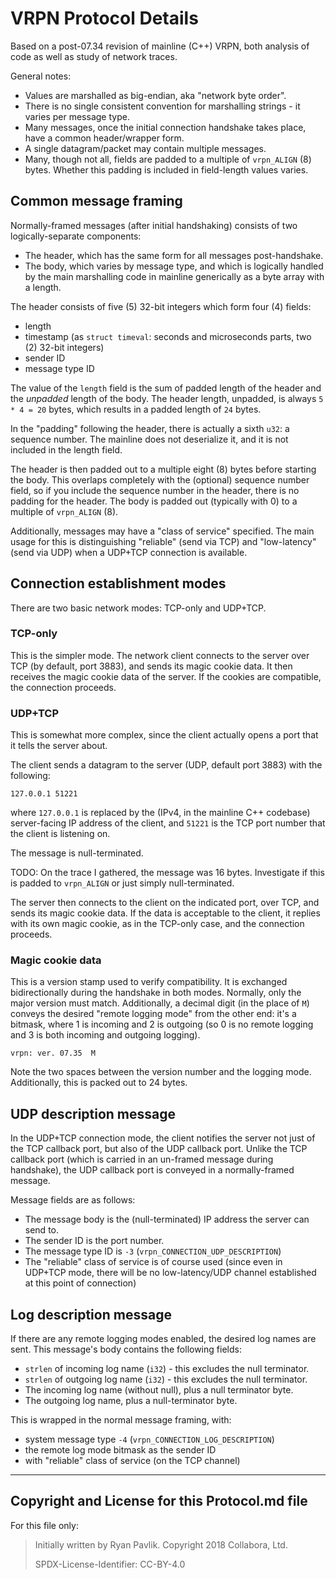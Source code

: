 # VRPN Protocol Details

Based on a post-07.34 revision of mainline (C++) VRPN,
both analysis of code as well as study of network traces.

General notes:

- Values are marshalled as big-endian, aka "network byte order".
- There is no single consistent convention for marshalling strings - it varies per message type.
- Many messages, once the initial connection handshake takes place, have a common header/wrapper form.
- A single datagram/packet may contain multiple messages.
- Many, though not all, fields are padded to a multiple of `vrpn_ALIGN` (8) bytes.
  Whether this padding is included in field-length values varies.

## Common message framing

Normally-framed messages (after initial handshaking) consists of two logically-separate components:

- The header, which has the same form for all messages post-handshake.
- The body, which varies by message type,
  and which is logically handled by the main marshalling code in mainline
  generically as a byte array with a length.

The header consists of five (5) 32-bit integers which form four (4) fields:

- length
- timestamp (as `struct timeval`: seconds and microseconds parts, two (2) 32-bit integers)
- sender ID
- message type ID

The value of the `length` field is the sum of padded length of the header and
the *unpadded* length of the body.
The header length, unpadded, is always `5 * 4 = 20` bytes, which results in a
padded length of `24` bytes.

In the "padding" following the header, there is actually a sixth `u32`:
a sequence number.
The mainline does not deserialize it, and it is not included in the length field.

The header is then padded out to a multiple eight (8) bytes before starting the body.
This overlaps completely with the (optional) sequence number field,
so if you include the sequence number in the header, there is no padding for the header.
The body is padded out (typically with 0) to a multiple of `vrpn_ALIGN` (8).

Additionally, messages may have a "class of service" specified.
The main usage for this is distinguishing "reliable" (send via TCP) and
"low-latency" (send via UDP) when a UDP+TCP connection is available.

## Connection establishment modes

There are two basic network modes: TCP-only and UDP+TCP.

### TCP-only

This is the simpler mode.
The network client connects to the server over TCP (by default, port 3883),
and sends its magic cookie data.
It then receives the magic cookie data of the server.
If the cookies are compatible, the connection proceeds.

### UDP+TCP

This is somewhat more complex,
since the client actually opens a port that it tells the server about.

The client sends a datagram to the server (UDP, default port 3883) with the following:

    127.0.0.1 51221

where `127.0.0.1` is replaced by the (IPv4, in the mainline C++ codebase)
server-facing IP address of the client,
and `51221` is the TCP port number that the client is listening on.

The message is null-terminated.

TODO: On the trace I gathered, the message was 16 bytes.
Investigate if this is padded to `vrpn_ALIGN` or just simply null-terminated.

The server then connects to the client on the indicated port, over TCP,
and sends its magic cookie data.
If the data is acceptable to the client, it replies with its own magic cookie,
as in the TCP-only case, and the connection proceeds.

### Magic cookie data

This is a version stamp used to verify compatibility.
It is exchanged bidirectionally during the handshake in both modes.
Normally, only the major version must match.
Additionally, a decimal digit (in the place of `M`) conveys the desired
"remote logging mode" from the other end: it's a bitmask,
where 1 is incoming and 2 is outgoing
(so 0 is no remote logging and 3 is both incoming and outgoing logging).

    vrpn: ver. 07.35  M

Note the two spaces between the version number and the logging mode.
Additionally, this is packed out to 24 bytes.

## UDP description message

In the UDP+TCP connection mode,
the client notifies the server not just of the TCP callback port,
but also of the UDP callback port.
Unlike the TCP callback port
(which is carried in an un-framed message during handshake),
the UDP callback port is conveyed in a normally-framed message.

Message fields are as follows:

- The message body is the (null-terminated) IP address the server can send to.
- The sender ID is the port number.
- The message type ID is `-3` (`vrpn_CONNECTION_UDP_DESCRIPTION`)
- The "reliable" class of service is of course used
  (since even in UDP+TCP mode,
  there will be no low-latency/UDP channel established at this point of connection)

## Log description message

If there are any remote logging modes enabled,
the desired log names are sent.
This message's body contains the following fields:

- `strlen` of incoming log name (`i32`) - this excludes the null terminator.
- `strlen` of outgoing log name (`i32`) - this excludes the null terminator.
- The incoming log name (without null), plus a null terminator byte.
- The outgoing log name, plus a null-terminator byte.

This is wrapped in the normal message framing, with:

- system message type `-4` (`vrpn_CONNECTION_LOG_DESCRIPTION`)
- the remote log mode bitmask as the sender ID
- with "reliable" class of service (on the TCP channel)

---

## Copyright and License for this Protocol.md file

For this file only:

> Initially written by Ryan Pavlik. Copyright 2018 Collabora, Ltd.
>
> SPDX-License-Identifier: CC-BY-4.0
